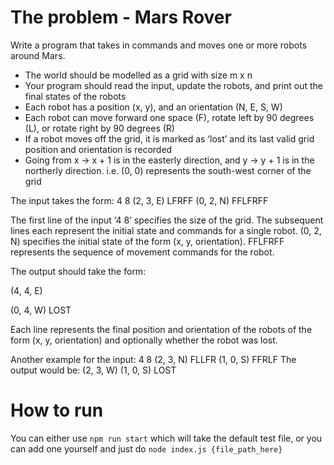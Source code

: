 # The problem - Mars Rover 

Write a program that takes in commands and moves one or more robots around Mars. 

- The world should be modelled as a grid with size m x n
- Your program should read the input, update the robots, and print out the final states of the robots
- Each robot has a position (x, y), and an orientation (N, E, S, W)
- Each robot can move forward one space (F), rotate left by 90 degrees (L), or rotate right by 90 degrees (R)
- If a robot moves off the grid, it is marked as ‘lost’ and its last valid grid position and orientation is recorded
- Going from x -> x + 1 is in the easterly direction, and y -> y + 1 is in the northerly direction. i.e. (0, 0) represents the south-west corner of the grid

The input takes the form: 
4 8
(2, 3, E) LFRFF
(0, 2, N) FFLFRFF

The first line of the input ‘4 8’ specifies the size of the grid. The subsequent lines each represent the initial state and commands for a single robot. (0, 2, N) specifies the initial state of the form (x, y, orientation). FFLFRFF represents the sequence of movement commands for the robot. 

The output should take the form: 

(4, 4, E) 

(0, 4, W) LOST 

Each line represents the final position and orientation of the robots of the form (x, y, orientation) and optionally whether the robot was lost.

Another example for the input: 
4 8 
(2, 3, N) FLLFR 
(1, 0, S) FFRLF 
The output would be: 
(2, 3, W) 
(1, 0, S) LOST

# How to run

You can either use `npm run start` which will take the default test file, or you can add one yourself and just do `node index.js {file_path_here}`
